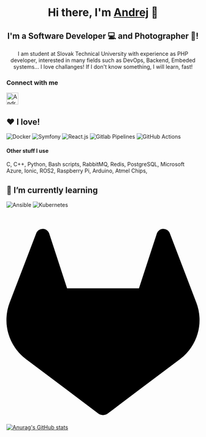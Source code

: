 <h1 align="center">
Hi there, I'm <a href="https://www.andrejvysny.sk/" target="_blank" rel="noreferrer">Andrej</a> 👋
</h1>

<h2 align="center">
I'm a Software Developer 💻 and Photographer 📸!
</h2> 

<p align="center">
I am student at Slovak Technical University with experience as PHP developer, interested in many fields such as DevOps, Backend, Embeded systems... I love challanges! If I don't know something, I will learn, fast!
</p>

### Connect with me
<a href="https://www.linkedin.com/in/andrejvysny/"><img align="left" src="https://raw.githubusercontent.com/yushi1007/yushi1007/main/images/linkedin.svg" alt="AndrejVysny | LinkedIn" width="31px"/></a>
<br>
<br>

## ❤ I love! 
![Docker](https://img.shields.io/badge/docker-%230db7ed.svg?style=for-the-badge&logo=docker&logoColor=white)
![Symfony](https://img.shields.io/badge/symfony-grey?style=for-the-badge&logo=symfony)
![React.js](https://img.shields.io/badge/react-white?style=for-the-badge&logo=react)
![Gitlab Pipelines](https://img.shields.io/badge/gitlab-%23fc6d26.svg?style=for-the-badge&logo=gitlab&logoColor=white)
![GitHub Actions](https://img.shields.io/badge/github%20actions-%23121011.svg?style=for-the-badge&logo=github&logoColor=white)

#### Other stuff I use

C, C++, Python, Bash scripts, RabbitMQ, Redis, PostgreSQL, Microsoft Azure, Ionic, 
ROS2, Raspberry Pi, Arduino, Atmel Chips,

## 🌱 I’m currently learning
![Ansible](https://img.shields.io/badge/ansible-%23111111.svg?style=for-the-badge&logo=ansible&logoColor=white)
![Kubernetes](https://img.shields.io/badge/kubernetes-%23326ce5.svg?style=for-the-badge&logo=kubernetes&logoColor=white) 

<br>


<svg role="img" viewBox="0 0 24 24" xmlns="http://www.w3.org/2000/svg"><title>GitLab</title><path d="m23.6004 9.5927-.0337-.0862L20.3.9814a.851.851 0 0 0-.3362-.405.8748.8748 0 0 0-.9997.0539.8748.8748 0 0 0-.29.4399l-2.2055 6.748H7.5375l-2.2057-6.748a.8573.8573 0 0 0-.29-.4412.8748.8748 0 0 0-.9997-.0537.8585.8585 0 0 0-.3362.4049L.4332 9.5015l-.0325.0862a6.0657 6.0657 0 0 0 2.0119 7.0105l.0113.0087.03.0213 4.976 3.7264 2.462 1.8633 1.4995 1.1321a1.0085 1.0085 0 0 0 1.2197 0l1.4995-1.1321 2.4619-1.8633 5.006-3.7489.0125-.01a6.0682 6.0682 0 0 0 2.0094-7.003z"/></svg>

[![Anurag's GitHub stats](https://github-readme-stats.vercel.app/api?username=andrejvysny&count_private=true&show_icons=true&theme=dark)](https://github.com/andrejvysny)


<!--
## 💼 Technical Skills
## 🔭 I’m currently working on ...

![React](https://img.shields.io/badge/react-%2320232a.svg?style=for-the-badge&logo=react&logoColor=%2361DAFB)
![JavaScript](https://img.shields.io/badge/javascript-%23323330.svg?style=for-the-badge&logo=javascript&logoColor=%23F7DF1E)
![TypeScript](https://img.shields.io/badge/typescript-%23007ACC.svg?style=for-the-badge&logo=typescript&logoColor=white)
![Bootstrap](https://img.shields.io/badge/bootstrap-%23563D7C.svg?style=for-the-badge&logo=bootstrap&logoColor=white)
![CSS3](https://img.shields.io/badge/css3-%231572B6.svg?style=for-the-badge&logo=css3&logoColor=white)
![Styled Components](https://img.shields.io/badge/styled--components-DB7093?style=for-the-badge&logo=styled-components&logoColor=white)
![MUI](https://img.shields.io/badge/MUI-%230081CB.svg?style=for-the-badge&logo=mui&logoColor=white)

</br>

![PHP](https://img.shields.io/badge/PHP-%23777BB3.svg?style=for-the-badge&logo=php&logoColor=white)

</br>

![Git](https://img.shields.io/badge/git-%23F05033.svg?style=for-the-badge&logo=git&logoColor=white)

<!--
**andrejvysny/andrejvysny** is a ✨ _special_ ✨ repository because its `README.md` (this file) appears on your GitHub profile.

Here are some ideas to get you started:


- 🌱 I’m currently learning ...
- 👯 I’m looking to collaborate on ...
- 🤔 I’m looking for help with ...
- 💬 Ask me about ...
- 📫 How to reach me: ...
- 😄 Pronouns: ...
- ⚡ Fun fact: ...
-->
